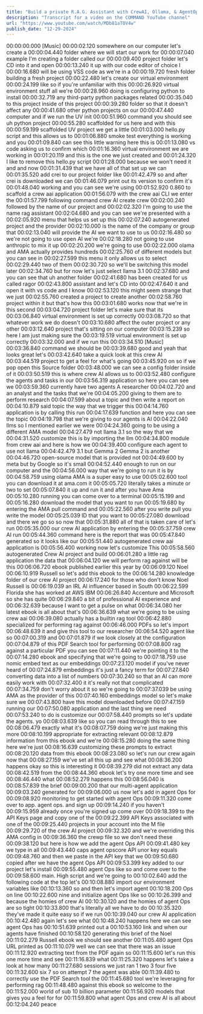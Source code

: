 ```yaml
---
title: "Build a private R.A.G. Assistant with CrewAI, Ollama, & AgentOps"
description: "Transcript for a video on the COMMAND YouTube channel"
url: "https://www.youtube.com/watch/MDb81aT0V4w"
publish_date: "12-29-2024"
---
```


00:00:00.000 [Music]
00:00:02.120 somewhere on our computer let's create a
00:00:04.440 folder where we will start our work for
00:00:07.040 example I'm creating a folder called our
00:00:09.400 project folder let's CD into it and open
00:00:13.240 it up with our code editor of choice I
00:00:16.680 will be using VSS code as we're in a
00:00:19.720 fresh folder building a fresh project
00:00:22.480 let's create our virtual environment
00:00:24.199 like so if you're unfamiliar with this
00:00:26.920 virtual environment stuff all we're
00:00:28.960 doing is configuring python to install
00:00:32.719 any third-party python packages related
00:00:35.040 to this project inside of this project
00:00:39.280 folder so that it doesn't affect any
00:00:41.680 other python projects on our
00:00:47.440 computer and if we run the UV init
00:00:51.960 command you should see uh python project
00:00:55.280 scaffolded for us here and with this
00:00:59.199 scaffolded UV project we get a little
00:01:03.000 hello.py script and this allows us to
00:01:06.880 smoke test everything is working and you
00:01:09.840 can see this little warning here this is
00:01:13.080 vs code asking us to confirm which
00:01:16.360 virtual environment we are working in
00:01:20.119 and this is the one we just created and
00:01:24.320 I like to remove this hello.py script
00:01:28.000 because we won't need it and and now
00:01:31.439 that we have all of that set up we can
00:01:35.520 add crei to our project folder like
00:01:42.479 so and after crei is downloaded we can
00:01:46.079 print out its version to confirm it's
00:01:48.040 working and you can see we're using
00:01:52.920 0.860 to scaffold a crew aai application
00:01:56.079 with the crew aai CLI we enter the
00:01:57.799 following command crew AI create crew
00:02:00.240 followed by the name of our project and
00:02:02.320 I'm going to use the name rag assistant
00:02:04.680 and you can see we're presented with a
00:02:05.920 menu that helps us set up this
00:02:07.240 autogenerated project and the provider
00:02:10.000 is the name of the company or group that
00:02:13.040 will provide the AI we want to use to us
00:02:16.480 so we're not going to use open AI we're
00:02:18.280 not going to use anthropic to mix it up
00:02:20.200 we're going to use
00:02:22.000 olama and AMA actually provides hundreds
00:02:25.760 of different models but you can see in
00:02:27.599 this menu it only allows us to select
00:02:29.440 two of them
00:02:30.720 so we'll be switching this model later
00:02:34.760 but for now let's just select llama 3.1
00:02:37.680 and you can see that uh another folder
00:02:41.680 has been created for us called ragor
00:02:43.800 assistant and let's CD into
00:02:47.640 it and open it with vs code and I know
00:02:53.120 this might seem strange that we just
00:02:55.760 created a project to create another
00:02:58.760 project within it but that's how this
00:03:01.680 works now that we're in this second
00:03:04.720 project folder let's make sure that its
00:03:06.840 virtual environment is set up correctly
00:03:08.720 so that whatever work we do doesn't
00:03:10.680 affect the outer project or any other
00:03:12.640 project that's sitting on our computer
00:03:15.239 so here I am just making sure the
00:03:19.519 virtual environment is set up correctly
00:03:32.000 and if we run this
00:03:34.510 [Music]
00:03:36.840 command we should be
00:03:39.680 good and yeah that looks great let's
00:03:42.640 take a quick look at this crew AI
00:03:44.519 project to get a feel for what's going
00:03:45.920 on so if we pop open this Source folder
00:03:48.000 we can see a config folder inside of it
00:03:50.519 this is where crew AI allows us to
00:03:52.480 configure the agents and tasks in our
00:03:56.319 application so here you can see we
00:03:59.360 currently have two agents A researcher
00:04:02.720 and an analyst and the tasks that we're
00:04:05.200 giving to them are to perform research
00:04:07.599 about a topic and then write a report on
00:04:10.879 said topic the way that we trigger this
00:04:14.760 application is by calling this run
00:04:17.639 function and here you can see the topic
00:04:19.798 that we're giving to our agents is AI
00:04:22.040 llms so I mentioned earlier we were
00:04:24.360 going to be using a different AMA model
00:04:27.479 not llama 3.1 so the way that we
00:04:31.520 customize this is by importing the llm
00:04:34.800 module from crew aai and here is how we
00:04:39.400 configure each agent to use not llama
00:04:42.479 3.1 but Gemma 2 Gemma 2 is another
00:04:46.720 open-source model that is provided not
00:04:49.600 by meta but by Google so it's small
00:04:52.440 enough to run on our computer and the
00:04:56.000 way that we're going to run it is by
00:04:58.759 using olama AMA is a super easy to use
00:05:02.600 tool you can download it at ama.com it
00:05:05.720 literally takes a minute or two to set
00:05:07.840 it up and run it and after you have Ama
00:05:10.280 running you can come over to a terminal
00:05:15.199 and
00:05:16.280 download the model that you want to run
00:05:19.680 by entering the AMA pull command and
00:05:22.560 after you write pull you write the model
00:05:25.039 ID that you want to
00:05:27.080 download and there we go so so now that
00:05:31.880 all of that is taken care of let's run
00:05:35.000 our crew AI application by entering the
00:05:37.759 crew AI run
00:05:44.360 command here is the report that was
00:05:47.840 generated so it looks like our
00:05:51.440 autogenerated crew aai application is
00:05:56.400 working now let's customize This
00:05:58.560 autogenerated Crew AI project and build
00:06:01.280 a little rag application the data that
00:06:04.120 we will perform rag against will be this
00:06:06.720 ebook published earlier this year by
00:06:09.120 Noel
00:06:10.919 Russell so let's add this ebook to the
00:06:14.280 knowledge folder of our crew AI project
00:06:17.240 for those who don't know Noel Russell is
00:06:19.039 an IRL AI influencer based in South
00:06:22.599 Florida she has worked at AWS IBM
00:06:26.840 Accenture and Microsoft so she has quite
00:06:29.840 a bit of professional AI experience and
00:06:32.639 because I want to get a pulse on what
00:06:34.080 her latest ebook is all about that's
00:06:36.639 what we're going to be using crew aai
00:06:39.080 actually has a builtin rag tool
00:06:42.880 specialized for performing rag against
00:06:46.000 PDFs so let's import
00:06:48.639 it and give this tool to our researcher
00:06:54.520 agent like so
00:07:00.319 and
00:07:01.879 if we look closely at the configuration
00:07:04.879 of this PDF Search tool for performing
00:07:08.800 rag against a particular PDF you can see
00:07:11.440 we're pointing it to the
00:07:14.280 ebook and specifying that we're going to
00:07:18.759 use nomic embed text as our embeddings
00:07:23.120 model if you've never heard of
00:07:24.879 embeddings it's just a fancy term for
00:07:27.840 converting data into a list of numbers
00:07:30.240 so that an AI can more easily work with
00:07:32.400 it it's really not that complicated
00:07:34.759 don't worry about it so we're going to
00:07:37.039 be using AMA as the provider of this
00:07:40.160 embeddings model so let's make sure we
00:07:43.800 have this model downloaded before
00:07:47.159 running our
00:07:50.080 application and the last thing we need
00:07:53.240 to do is customize our
00:07:58.440 prompts so let's update the agents. yo
00:08:03.639 like so you can read through this to see
00:08:06.479 exactly what it's
00:08:07.759 doing we're just making this more
00:08:10.199 appropriate for extracting relevant
00:08:12.879 information from this ebook and we're
00:08:15.280 doing the same thing here we're just
00:08:16.639 customizing these prompts to extract
00:08:20.120 data from this ebook
00:08:23.080 so let's run our crew again now that
00:08:27.159 we've set all this up and see what
00:08:36.200 happens okay so this is interesting it
00:08:39.279 did not extract any data
00:08:42.519 from the
00:08:44.360 ebook let's try one more time and see
00:08:46.440 what
00:08:52.279 happens this
00:08:56.040 is
00:08:57.839 the brief
00:09:00.200 that our multi-agent application
00:09:03.240 generated for
00:09:06.000 us now let's add in agent Ops for
00:09:08.920 monitoring to get started with agent Ops
00:09:11.320 come over to app. agent ops. and sign up
00:09:14.240 if you haven't
00:09:15.959 already once you're signed up come over
00:09:18.399 to the API Keys page and copy one of the
00:09:22.399 API Keys associated with one of the
00:09:25.440 projects in your account into the M file
00:09:29.720 of the crew AI project
00:09:32.320 and we're overriding this AMA config in
00:09:36.360 the crewp file so we don't need these
00:09:38.120 but here is how we add the agent Ops API
00:09:41.480 key we type in all
00:09:43.440 caps agent opscore API unor key equals
00:09:48.760 and then we paste in the API key that we
00:09:50.680 copied after we have the agent Ops API
00:09:53.399 key added to our project let's install
00:09:55.480 agent Ops like so and come over to the
00:09:58.600 main. High script and we're going to
00:10:02.640 add the following code at the top let's
00:10:08.880 import our environment variables like
00:10:13.360 so and then let's import agent
00:10:18.200 Ops on line
00:10:22.600 nine and initialize agent Ops like so
00:10:26.399 and because the homies of crew AI
00:10:30.120 and the homies of agent Ops are so tight
00:10:33.800 that's literally all we have to do
00:10:35.320 they've made it quite easy so if we run
00:10:39.040 our crew AI application
00:10:42.480 again let's see what
00:10:48.240 happens here we can see agent Ops has
00:10:51.639 printed out a
00:10:53.160 link and when our agents have finished
00:10:58.120 generating this brief of the Noel
00:11:02.279 Russell ebook we should see another
00:11:05.480 agent Ops URL printed as
00:11:10.079 well we can see that there was an issue
00:11:12.920 extracting text from the PDF again so
00:11:15.600 let's run this one more time and see
00:11:16.839 what
00:11:25.320 happens let's take a look at how many
00:11:27.680 sessions we just ran 1 two 3 four five
00:11:32.600 six 7 so on attempt 7 the agent was able
00:11:39.480 to correctly use the PDF Search tool the
00:11:45.680 tool we're leveraging for performing rag
00:11:48.480 against this ebook so welcome to the
00:11:52.000 world of sub 10 billion parameter
00:11:56.920 models that gives you a feel for for
00:11:59.800 what agent Ops and crew AI is all about
00:12:04.240 peace
